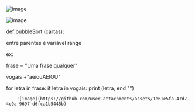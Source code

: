 

![image](https://github.com/user-attachments/assets/9d911284-2e32-43de-a7d9-4b9e2e80dd1e)

![image](https://github.com/user-attachments/assets/3c2b5d94-b0fa-44a2-aa57-4faad7e073ac)



def bubbleSort (cartas):

entre parentes é variável
range 


ex: 

frase = "Uma frase qualquer"

vogais +"aeiouAEIOU"

for letra in frase:
    if letra in vogais:
        print (letra, end "")

        ![image](https://github.com/user-attachments/assets/1e61e5fa-47d7-4c9a-9697-d6fca1b5445b)


        

